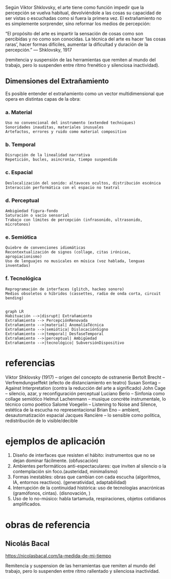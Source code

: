 
Según Viktor Shklovsky, el arte tiene como función impedir que la percepción se vuelva habitual, devolviéndole a las cosas su capacidad de ser vistas o escuchadas como si fuera la primera vez. El extrañamiento no es simplemente sorprender, sino reformar los medios de percepción:

“El propósito del arte es impartir la sensación de cosas como son percibidas y no como son conocidas. La técnica del arte es hacer ‘las cosas raras’, hacer formas difíciles, aumentar la dificultad y duración de la percepción.”
— Shklovsky, 1917

(remitencia y suspensión de las herramientas
que remiten al mundo del trabajo, pero lo suspenden entre
ritmo frenético y silenciosa inactividad).


## Dimensiones del Extrañamiento

Es posible entender el extrañamiento como un vector multidimensional que opera en distintas capas de la obra:

### a. Material
	Uso no convencional del instrumento (extended techniques)
	Sonoridades inauditas, materiales inusuales
	Artefactos, errores y ruido como material compositivo

### b. Temporal
	Disrupción de la linealidad narrativa
	Repetición, bucles, asincronía, tiempo suspendido

### c. Espacial
	Deslocalización del sonido: altavoces ocultos, distribución escénica
	Interacción performática con el espacio no teatral

### d. Perceptual
	Ambigüedad figura-fondo
	Saturación o vacío sensorial
	Trabajo con límites de percepción (infrasonido, ultrasonido, microtonos)

### e. Semiótica
	Quiebre de convenciones idiomáticas
	Recontextualización de signos (collage, citas irónicas, apropiacionismo)
	Uso de lenguajes no musicales en música (voz hablada, lenguas inventadas)

### f. Tecnológica
	Reprogramación de interfaces (glitch, hackeo sonoro)
	Medios obsoletos o híbridos (cassettes, radio de onda corta, circuit bending)


```mermaid

graph LR
Habituación -->|disrupt| Extrañamiento
Extrañamiento --> PercepciónRenovada
Extrañamiento -->|material| AnomalíaTécnica
Extrañamiento -->|semiótica| DislocaciónSigno
Extrañamiento -->|temporal| DesfaseTemporal
Extrañamiento -->|perceptual| Ambigüedad
Extrañamiento -->|tecnológico| SubversiónDispositivo
```


# referencias
Viktor Shklovsky (1917) – origen del concepto de ostranenie
Bertolt Brecht – Verfremdungseffekt (efecto de distanciamiento en teatro)
Susan Sontag – Against Interpretation (contra la reducción del arte a significado)
John Cage – silencio, azar, y reconfiguración perceptual
Luciano Berio – Sinfonia como collage semiótico
Helmut Lachenmann – musique concrète instrumentale, lo técnico como poético
Salomé Voegelin – Listening to Noise and Silence, estética de la escucha no representacional
Brian Eno – ambient, desautomatización espacial
Jacques Rancière – lo sensible como política, redistribución de lo visible/decible


# ejemplos de aplicación 
1.	Diseño de interfaces que resisten el hábito: instrumentos que no se dejan dominar fácilmente. (obfuscación)
2.	Ambientes performáticos anti-espectaculares: que inviten al silencio o la contemplación sin foco.(austeridad, minimalismo)
3.	Formas inestables: obras que cambian con cada escucha (algoritmos, IA, entornos reactivos). (generatividad, adaptabilidad)
4.	Interrupción de la continuidad histórica: uso de tecnologías anacrónicas (gramófonos, cintas). (disnovación, )
5.	Uso de lo no-músico: habla tartamuda, respiraciones, objetos cotidianos amplificados.


# obras de referencia


## Nicolás Bacal
https://nicolasbacal.com/la-medida-de-mi-tiempo

Remitencia y suspension de las herramientas que remiten al 
mundo del trabajo, pero lo suspenden entre ritmo rallentado  y silenciosa inactividad.





